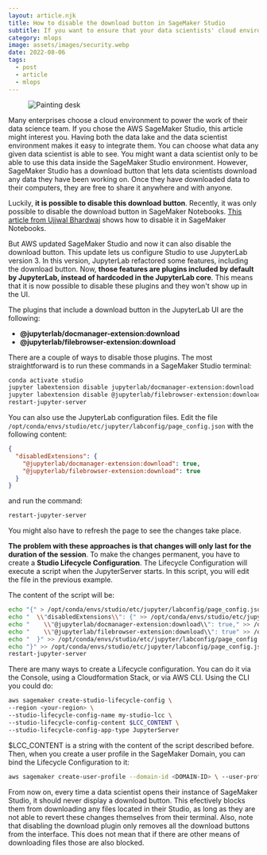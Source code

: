 ```yaml
---
layout: article.njk
title: How to disable the download button in SageMaker Studio
subtitle: If you want to ensure that your data scientists' cloud environment is secure from data leaks, remove this feature from SageMaker
category: mlops
image: assets/images/security.webp
date: 2022-08-06
tags:
  - post
  - article
  - mlops
---
```


<figure>
<img style="aspect-ratio: 897/467" alt="Painting desk" src="{{ image }}" />
</figure>

Many enterprises choose a cloud environment to power the work of their data science team. If you chose the AWS SageMaker Studio, this article might interest you. Having both the data lake and the data scientist environment makes it easy to integrate them. You can choose what data any given data scientist is able to see. You might want a data scientist only to be able to use this data inside the SageMaker Studio environment. However, SageMaker Studio has a download button that lets data scientists download any data they have been working on. Once they have downloaded data to their computers, they are free to share it anywhere and with anyone.

Luckily, **it is possible to disable this download button**. Recently, it was only possible to disable the download button in SageMaker Notebooks. [This article from Ujjwal Bhardwaj](https://ujjwalbhardwaj.me/post/disable-download-button-on-the-sagemaker-jupyter-notebook/) shows how to disable it in SageMaker Notebooks.

But AWS updated SageMaker Studio and now it can also disable the download button. This update lets us configure Studio to use JupyterLab version 3. In this version, JupyterLab refactored some features, including the download button. Now, **those features are plugins included by default by JupyterLab, instead of hardcoded in the JupyterLab core**. This means that it is now possible to disable these plugins and they won't show up in the UI.

The plugins that include a download button in the JupyterLab UI are the following:
- **@jupyterlab/docmanager-extension:download**
- **@jupyterlab/filebrowser-extension:download**

There are a couple of ways to disable those plugins. The most straightforward is to run these commands in a SageMaker Studio terminal:
```bash
conda activate studio
jupyter labextension disable jupyterlab/docmanager-extension:download
jupyter labextension disable @jupyterlab/filebrowser-extension:download
restart-jupyter-server
```

You can also use the JupyterLab configuration files. Edit the file `/opt/conda/envs/studio/etc/jupyter/labconfig/page_config.json` with the following content:

```json
{
  "disabledExtensions": {
    "@jupyterlab/docmanager-extension:download": true,
    "@jupyterlab/filebrowser-extension:download": true
  }
}
```

and run the command:
```bash
restart-jupyter-server
```

You might also have to refresh the page to see the changes take place.

**The problem with these approaches is that changes will only last for the duration of the session**. To make the changes permanent, you have to create a **Studio Lifecycle Configuration**. The Lifecycle Configuration will execute a script when the JupyterServer starts. In this script, you will edit the file in the previous example.

The content of the script will be:

```bash
echo "{" > /opt/conda/envs/studio/etc/jupyter/labconfig/page_config.json
echo "  \\"disabledExtensions\\": {" >> /opt/conda/envs/studio/etc/jupyter/labconfig/page_config.json
echo "    \\"@jupyterlab/docmanager-extension:download\\": true," >> /opt/conda/envs/studio/etc/jupyter/labconfig/page_config.json
echo "    \\"@jupyterlab/filebrowser-extension:download\\": true" >> /opt/conda/envs/studio/etc/jupyter/labconfig/page_config.json
echo "  }" >> /opt/conda/envs/studio/etc/jupyter/labconfig/page_config.json
echo "}" >> /opt/conda/envs/studio/etc/jupyter/labconfig/page_config.json
restart-jupyter-server
```

There are many ways to create a Lifecycle configuration. You can do it via the Console, using a Cloudformation Stack, or via AWS CLI. Using the CLI you could do:

```bash
aws sagemaker create-studio-lifecycle-config \
--region <your-region> \
--studio-lifecycle-config-name my-studio-lcc \
--studio-lifecycle-config-content $LCC_CONTENT \
--studio-lifecycle-config-app-type JupyterServer 
```

$LCC_CONTENT is a string with the content of the script described before. Then, when you create a user profile in the SageMaker Domain, you can bind the Lifecycle Configuration to it:

```bash
aws sagemaker create-user-profile --domain-id <DOMAIN-ID> \ --user-profile-name <USER-PROFILE-NAME> \ --region <REGION> \ --user-settings '{ "JupyterServerAppSettings": {   "LifecycleConfigArns":     ["<LIFECYCLE-CONFIGURATION-ARN-LIST>"]   } }'
```

From now on, every time a data scientist opens their instance of SageMaker Studio, it should never display a download button. This efectively blocks them from downloading any files located in their Studio, as long as they are not able to revert these changes themselves from their terminal. Also, note that disabling the download plugin only removes all the download buttons from the interface. This does not mean that if there are other means of downloading files those are also blocked.
